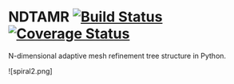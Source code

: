 # NDTAMR [![Build Status](https://travis-ci.org/adamdempsey90/NDTAMR.svg?branch=master)](https://travis-ci.org/adamdempsey90/NDTAMR)[![Coverage Status](https://coveralls.io/repos/github/adamdempsey90/NDTAMR/badge.svg?branch=master)](https://coveralls.io/github/adamdempsey90/NDTAMR?branch=master)

N-dimensional adaptive mesh refinement tree structure in Python.

![spiral2.png]
